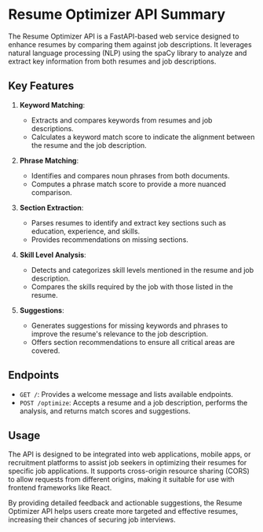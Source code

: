 # Resume Optimizer API Summary

The Resume Optimizer API is a FastAPI-based web service designed to enhance resumes by comparing them against job descriptions. It leverages natural language processing (NLP) using the spaCy library to analyze and extract key information from both resumes and job descriptions.

## Key Features

1. **Keyword Matching**:

   - Extracts and compares keywords from resumes and job descriptions.
   - Calculates a keyword match score to indicate the alignment between the resume and the job description.

2. **Phrase Matching**:

   - Identifies and compares noun phrases from both documents.
   - Computes a phrase match score to provide a more nuanced comparison.

3. **Section Extraction**:

   - Parses resumes to identify and extract key sections such as education, experience, and skills.
   - Provides recommendations on missing sections.

4. **Skill Level Analysis**:

   - Detects and categorizes skill levels mentioned in the resume and job description.
   - Compares the skills required by the job with those listed in the resume.

5. **Suggestions**:
   - Generates suggestions for missing keywords and phrases to improve the resume's relevance to the job description.
   - Offers section recommendations to ensure all critical areas are covered.

## Endpoints

- `GET /`: Provides a welcome message and lists available endpoints.
- `POST /optimize`: Accepts a resume and a job description, performs the analysis, and returns match scores and suggestions.

## Usage

The API is designed to be integrated into web applications, mobile apps, or recruitment platforms to assist job seekers in optimizing their resumes for specific job applications. It supports cross-origin resource sharing (CORS) to allow requests from different origins, making it suitable for use with frontend frameworks like React.

By providing detailed feedback and actionable suggestions, the Resume Optimizer API helps users create more targeted and effective resumes, increasing their chances of securing job interviews.

